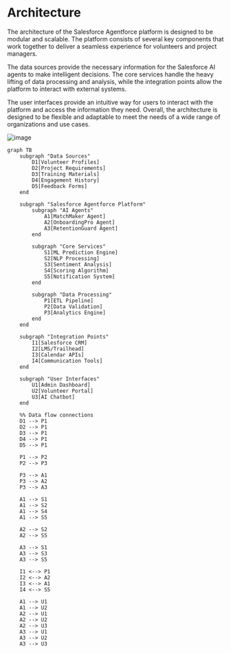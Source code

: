 # Architecture
The architecture of the Salesforce Agentforce platform is designed to be modular and scalable. The platform consists of several key components that work together to deliver a seamless experience for volunteers and project managers. 

The data sources provide the necessary information for the Salesforce AI agents to make intelligent decisions. The core services handle the heavy lifting of data processing and analysis, while the integration points allow the platform to interact with external systems. 

The user interfaces provide an intuitive way for users to interact with the platform and access the information they need. Overall, the architecture is designed to be flexible and adaptable to meet the needs of a wide range of organizations and use cases.

![image](https://github.com/user-attachments/assets/7290303f-6a00-4955-812b-7912ffe569b9)


```mermaid
graph TB
    subgraph "Data Sources"
        D1[Volunteer Profiles]
        D2[Project Requirements]
        D3[Training Materials]
        D4[Engagement History]
        D5[Feedback Forms]
    end

    subgraph "Salesforce Agentforce Platform"
        subgraph "AI Agents"
            A1[MatchMaker Agent]
            A2[OnboardingPro Agent]
            A3[RetentionGuard Agent]
        end

        subgraph "Core Services"
            S1[ML Prediction Engine]
            S2[NLP Processing]
            S3[Sentiment Analysis]
            S4[Scoring Algorithm]
            S5[Notification System]
        end

        subgraph "Data Processing"
            P1[ETL Pipeline]
            P2[Data Validation]
            P3[Analytics Engine]
        end
    end

    subgraph "Integration Points"
        I1[Salesforce CRM]
        I2[LMS/Trailhead]
        I3[Calendar APIs]
        I4[Communication Tools]
    end

    subgraph "User Interfaces"
        U1[Admin Dashboard]
        U2[Volunteer Portal]
        U3[AI Chatbot]
    end

    %% Data flow connections
    D1 --> P1
    D2 --> P1
    D3 --> P1
    D4 --> P1
    D5 --> P1

    P1 --> P2
    P2 --> P3

    P3 --> A1
    P3 --> A2
    P3 --> A3

    A1 --> S1
    A1 --> S2
    A1 --> S4
    A1 --> S5

    A2 --> S2
    A2 --> S5

    A3 --> S1
    A3 --> S3
    A3 --> S5

    I1 <--> P1
    I2 <--> A2
    I3 <--> A1
    I4 <--> S5

    A1 --> U1
    A1 --> U2
    A2 --> U1
    A2 --> U2
    A2 --> U3
    A3 --> U1
    A3 --> U2
    A3 --> U3
```

